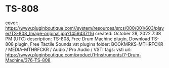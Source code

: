 # TS-808

cover: https://www.pluginboutique.com//system/resources/srcs/000/001/603/player/TS-808_Image-original.jpg?1459437116
created: October 28, 2022 7:38 PM (UTC)
description: TS-808, Free Drum Machine plugin, Download TS-808 plugin, Free Tactile Sounds vst plugins
folder: BOOKMRKS-MTHRFCKR / MEDIA-MTHRFCKR / Audio / Pro Audio / VSTI
tags: vsti
url: https://www.pluginboutique.com/product/1-Instruments/7-Drum-Machine/376-TS-808